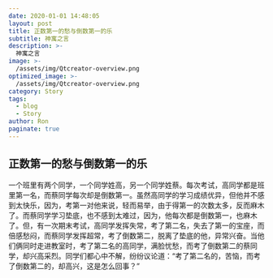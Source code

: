 ```yaml
---
date: 2020-01-01 14:48:05
layout: post
title: 正数第一的愁与倒数第一的乐
subtitle: 神寓之言
description: >-
  神寓之言
image: >-
  /assets/img/Qtcreator-overview.png
optimized_image: >-
  /assets/img/Qtcreator-overview.png
category: Story
tags:
  - blog
  - Story
author: Ron
paginate: true
---
```

 ## 正数第一的愁与倒数第一的乐

   一个班里有两个同学，一个同学姓高，另一个同学姓蔡。每次考试，高同学都是班里第一名，而蔡同学每次却是倒数第一。虽然高同学的学习成绩优异，但他并不感到太快乐，因为，考第一对他来说，轻而易举，由于得第一的次数太多，反而麻木了。而蔡同学学习垫底，也不感到太难过，因为，他每次都是倒数第一，也麻木了。但，有一次期末考试，高同学发挥失常，考了第二名，失去了第一的宝座，而倍感愁闷，而蔡同学发挥超常，考了倒数第二，脱离了垫底的他，异常兴奋。当他们俩同时走进教室时，考了第二名的高同学，满脸忧愁，而考了倒数第二的蔡同学，却兴高采烈。同学们都心中不解，纷纷议论道：“考了第二名的，苦恼，而考了倒数第二的，却高兴，这是怎么回事？”



